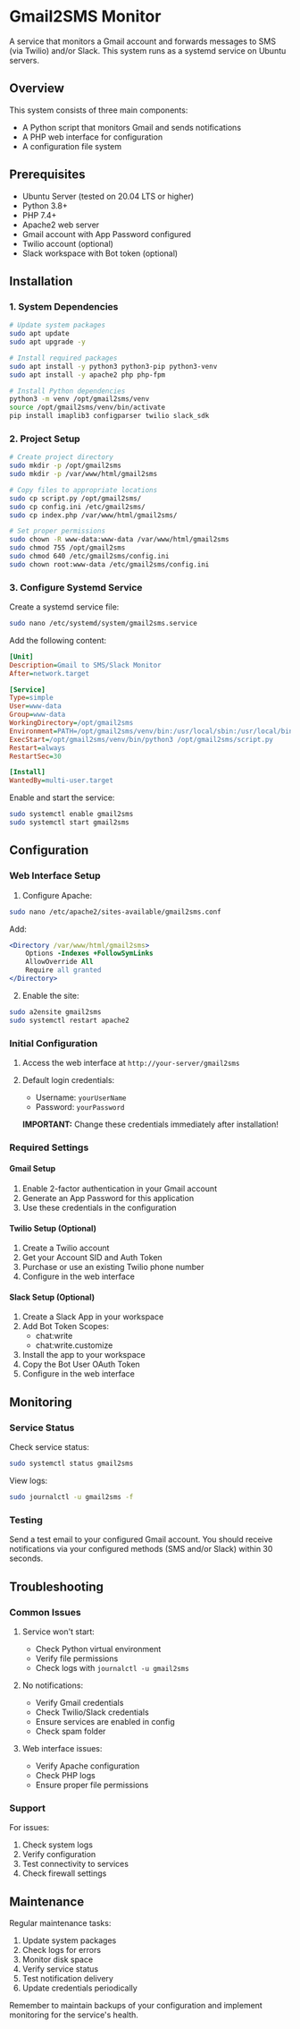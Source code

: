 # Gmail2SMS Monitor

A service that monitors a Gmail account and forwards messages to SMS (via Twilio) and/or Slack. This system runs as a systemd service on Ubuntu servers.

## Overview

This system consists of three main components:
- A Python script that monitors Gmail and sends notifications
- A PHP web interface for configuration
- A configuration file system

## Prerequisites

- Ubuntu Server (tested on 20.04 LTS or higher)
- Python 3.8+
- PHP 7.4+
- Apache2 web server
- Gmail account with App Password configured
- Twilio account (optional)
- Slack workspace with Bot token (optional)

## Installation

### 1. System Dependencies

```bash
# Update system packages
sudo apt update
sudo apt upgrade -y

# Install required packages
sudo apt install -y python3 python3-pip python3-venv
sudo apt install -y apache2 php php-fpm

# Install Python dependencies
python3 -m venv /opt/gmail2sms/venv
source /opt/gmail2sms/venv/bin/activate
pip install imaplib3 configparser twilio slack_sdk
```

### 2. Project Setup

```bash
# Create project directory
sudo mkdir -p /opt/gmail2sms
sudo mkdir -p /var/www/html/gmail2sms

# Copy files to appropriate locations
sudo cp script.py /opt/gmail2sms/
sudo cp config.ini /etc/gmail2sms/
sudo cp index.php /var/www/html/gmail2sms/

# Set proper permissions
sudo chown -R www-data:www-data /var/www/html/gmail2sms
sudo chmod 755 /opt/gmail2sms
sudo chmod 640 /etc/gmail2sms/config.ini
sudo chown root:www-data /etc/gmail2sms/config.ini
```

### 3. Configure Systemd Service

Create a systemd service file:

```bash
sudo nano /etc/systemd/system/gmail2sms.service
```

Add the following content:

```ini
[Unit]
Description=Gmail to SMS/Slack Monitor
After=network.target

[Service]
Type=simple
User=www-data
Group=www-data
WorkingDirectory=/opt/gmail2sms
Environment=PATH=/opt/gmail2sms/venv/bin:/usr/local/sbin:/usr/local/bin:/usr/sbin:/usr/bin
ExecStart=/opt/gmail2sms/venv/bin/python3 /opt/gmail2sms/script.py
Restart=always
RestartSec=30

[Install]
WantedBy=multi-user.target
```

Enable and start the service:

```bash
sudo systemctl enable gmail2sms
sudo systemctl start gmail2sms
```

## Configuration

### Web Interface Setup

1. Configure Apache:

```bash
sudo nano /etc/apache2/sites-available/gmail2sms.conf
```

Add:

```apache
<Directory /var/www/html/gmail2sms>
    Options -Indexes +FollowSymLinks
    AllowOverride All
    Require all granted
</Directory>
```

2. Enable the site:

```bash
sudo a2ensite gmail2sms
sudo systemctl restart apache2
```

### Initial Configuration

1. Access the web interface at `http://your-server/gmail2sms`
2. Default login credentials:
   - Username: `yourUserName`
   - Password: `yourPassword`
   
   **IMPORTANT:** Change these credentials immediately after installation!

### Required Settings

#### Gmail Setup
1. Enable 2-factor authentication in your Gmail account
2. Generate an App Password for this application
3. Use these credentials in the configuration

#### Twilio Setup (Optional)
1. Create a Twilio account
2. Get your Account SID and Auth Token
3. Purchase or use an existing Twilio phone number
4. Configure in the web interface

#### Slack Setup (Optional)
1. Create a Slack App in your workspace
2. Add Bot Token Scopes:
   - chat:write
   - chat:write.customize
3. Install the app to your workspace
4. Copy the Bot User OAuth Token
5. Configure in the web interface

## Monitoring

### Service Status

Check service status:
```bash
sudo systemctl status gmail2sms
```

View logs:
```bash
sudo journalctl -u gmail2sms -f
```

### Testing

Send a test email to your configured Gmail account. You should receive notifications via your configured methods (SMS and/or Slack) within 30 seconds.

## Troubleshooting

### Common Issues

1. Service won't start:
   - Check Python virtual environment
   - Verify file permissions
   - Check logs with `journalctl -u gmail2sms`

2. No notifications:
   - Verify Gmail credentials
   - Check Twilio/Slack credentials
   - Ensure services are enabled in config
   - Check spam folder

3. Web interface issues:
   - Verify Apache configuration
   - Check PHP logs
   - Ensure proper file permissions

### Support

For issues:
1. Check system logs
2. Verify configuration
3. Test connectivity to services
4. Check firewall settings


## Maintenance

Regular maintenance tasks:
1. Update system packages
2. Check logs for errors
3. Monitor disk space
4. Verify service status
5. Test notification delivery
6. Update credentials periodically

Remember to maintain backups of your configuration and implement monitoring for the service's health.
